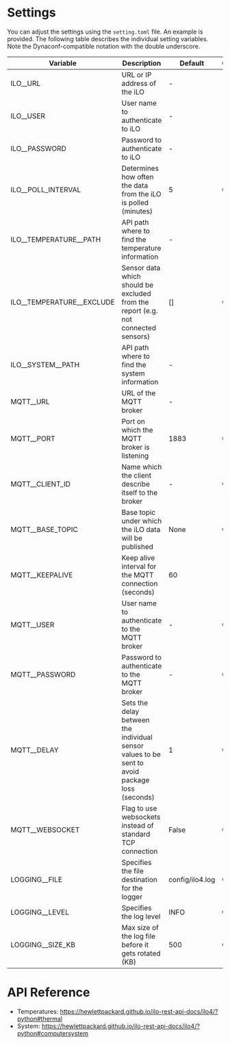 
# Settings

You can adjust the settings using the `setting.toml` file. An example is provided. 
The following table describes the individual setting variables. Note the Dynaconf-compatible notation with the double underscore.

| Variable                  | Description                                                                                    | Default         | Optional           | Example                         |
|---------------------------|------------------------------------------------------------------------------------------------|-----------------|--------------------|---------------------------------|
| ILO__URL                  | URL or IP address of the iLO                                                                   | -               |                    | "http://192.168.178.5"          |
| ILO__USER                 | User name to authenticate to iLO                                                               | -               |                    | "my_user_name"                  |
| ILO__PASSWORD             | Password to authenticate to iLO                                                                | -               |                    | "secret_pw"                     |
| ILO__POLL_INTERVAL        | Determines how often the data from the iLO is polled (minutes)                                 | 5               | :heavy_check_mark: | 3                               |
| ILO__TEMPERATURE__PATH    | API path where to find the temperature information                                             | -               |                    | "/redfish/v1/Chassis/1/Thermal" |
| ILO__TEMPERATURE__EXCLUDE | Sensor data which should be excluded from the report (e.g. not connected sensors)              | []              | :heavy_check_mark: | ["sensor01", "name03"]          |
| ILO__SYSTEM__PATH         | API path where to find the system information                                                  | -               |                    | "/redfish/v1/systems/1"         |
| MQTT__URL                 | URL of the MQTT broker                                                                         | -               |                    | "192.168.178.3"                 |
| MQTT__PORT                | Port on which the MQTT broker is listening                                                     | 1883            | :heavy_check_mark: | 8883                            |
| MQTT__CLIENT_ID           | Name which the client describe itself to the broker                                            | -               | :heavy_check_mark: | "my_client_name"                |
| MQTT__BASE_TOPIC          | Base topic under which the iLO data will be published                                          | None            | :heavy_check_mark: | "my_ilo"                        |
| MQTT__KEEPALIVE           | Keep alive interval for the MQTT connection (seconds)                                          | 60              |                    | 10                              |
| MQTT__USER                | User name to authenticate to the MQTT broker                                                   | -               | :heavy_check_mark: | "my_mqtt_user"                  |
| MQTT__PASSWORD            | Password to authenticate to the MQTT broker                                                    | -               | :heavy_check_mark: | "another_secret"                |
| MQTT__DELAY               | Sets the delay between the individual sensor values to be sent to avoid package loss (seconds) | 1               | :heavy_check_mark: | 0.5                             |
| MQTT__WEBSOCKET           | Flag to use websockets instead of standard TCP connection                                      | False           | :heavy_check_mark: | True                            |
| LOGGING__FILE             | Specifies the file destination for the logger                                                  | config/ilo4.log | :heavy_check_mark: | "some_file_path"                |
| LOGGING__LEVEL            | Specifies the log level                                                                        | INFO            | :heavy_check_mark: | "WARNING"                       |
| LOGGING__SIZE_KB          | Max size of the log file before it gets rotated (KB)                                           | 500             | :heavy_check_mark: | 1000                            |

# API Reference
- Temperatures: https://hewlettpackard.github.io/ilo-rest-api-docs/ilo4/?python#thermal
- System: https://hewlettpackard.github.io/ilo-rest-api-docs/ilo4/?python#computersystem

